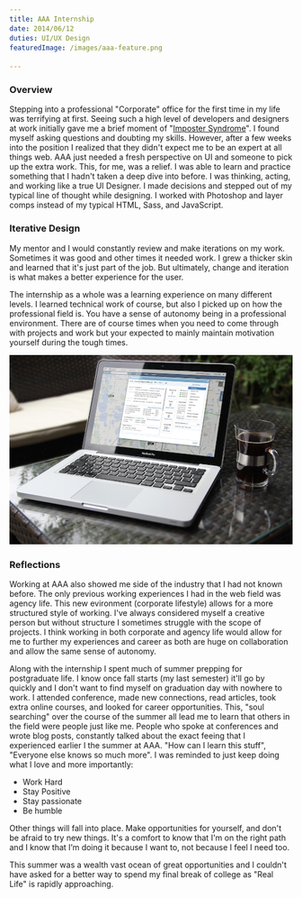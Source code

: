 ```yaml
---
title: AAA Internship
date: 2014/06/12
duties: UI/UX Design
featuredImage: /images/aaa-feature.png

---
```


### Overview

Stepping into a professional "Corporate" office for the first time in my life was terrifying at first. Seeing such a high level of developers and designers at work initially gave me a brief moment of "<a href="http://en.wikipedia.org/wiki/Impostor_syndrome">Imposter Syndrome</a>". I found myself asking questions and doubting my skills. However, after a few weeks into the position I realized that they didn't expect me to be an expert at all things web. AAA just needed a fresh perspective on UI and someone to pick up the extra work. This, for me, was a relief. I was able to learn and practice something that I hadn't taken a deep dive into before. I was thinking, acting, and working like a true UI Designer. I made decisions and stepped out of my typical line of thought while designing. I worked with Photoshop and layer comps instead of my typical HTML, Sass, and JavaScript.

### Iterative Design 
My mentor and I would constantly review and make iterations on my work. Sometimes it was good and other times it needed work. I grew a thicker skin and learned that it's just part of the job. But ultimately, change and iteration is what makes a better experience for the user. 

The internship as a whole was a learning experience on many different levels. I learned technical work of course, but also I picked up on how the professional field is. You have a sense of autonomy being in a professional environment. There are of course times when you need to come through with projects and work but your expected to mainly maintain motivation yourself during the tough times. 

![AAA Mockup 1](../images/aaa-case-1.png)

### Reflections
Working at AAA also showed me side of the industry that I had not known before. The only previous working experiences I had in the web field was agency life. This new evironment (corporate lifestyle) allows for a more structured style of working. I've always considered myself a creative person but without structure I sometimes struggle with the scope of projects. I think working in both corporate and agency life would allow for me to further my experiences and career as both are huge on collaboration and allow the same sense of autonomy. 

Along with the internship I spent much of summer prepping for postgraduate life. I know once fall starts (my last semester) it'll go by quickly and I don't want to find myself on graduation day with nowhere to work. I attended conference, made new connections, read articles, took extra online courses, and looked for career opportunities. This, "soul searching" over the course of the summer all lead me to learn that others in the field were people just like me. People who spoke at conferences and wrote blog posts, constantly talked about the exact feeing that I experienced earlier I the summer at AAA. "How can I learn this stuff", "Everyone else knows so much more". I was reminded to just keep doing what I love and more importantly:

*	Work Hard
*	Stay Positive
*	Stay passionate
*	Be humble

Other things will fall into place. Make opportunities for yourself, and don't be afraid to try new things. It's a comfort to know that I'm on the right path and I know that I’m doing it because I want to, not because I feel I need too.

This summer was a wealth vast ocean of great opportunities and I couldn't have asked for a better way to spend my final break of college as "Real Life" is rapidly approaching.
